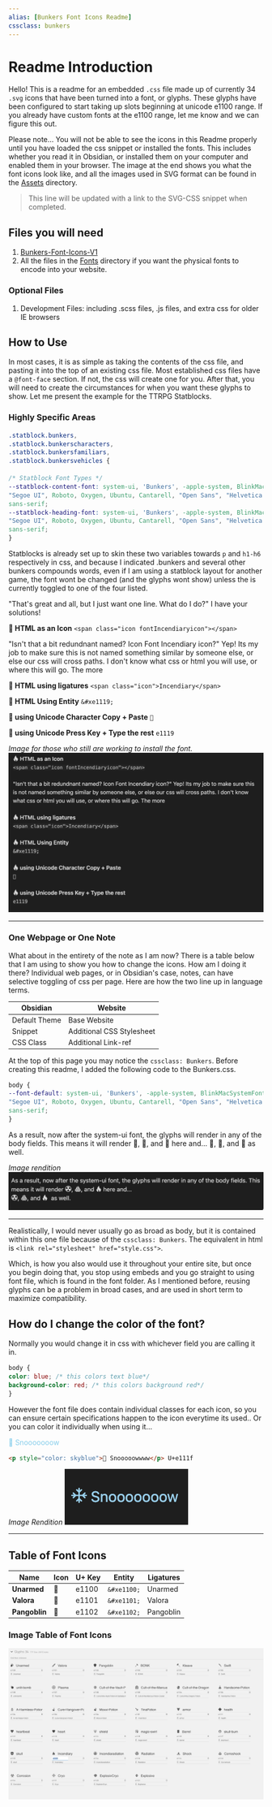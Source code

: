 ```yaml
---
alias: [Bunkers Font Icons Readme]
cssclass: bunkers
---
```


# Readme Introduction

Hello! This is a readme for an embedded `.css` file made up of currently 34 `.svg` icons that have been turned into a font, or glyphs. These glyphs have been configured to start taking up slots beginning at unicode e1100 range. If you already have custom fonts at the e1100 range, let me know and we can figure this out. 

Please note... You will not be able to see the icons in this Readme properly until you have loaded the css snippet or installed the fonts. This includes whether you read it in Obsidian, or installed them on your computer and enabled them in your browser. The image at the end shows you what the font icons look like, and all the images used in SVG format can be found in the [Assets](../../Assets) directory.

> This line will be updated with a link to the SVG-CSS snippet when completed.

## Files you will need

1. [Bunkers-Font-Icons-V1](_attachments/Bunkers-Font-Icons-V1.css)
2. All the files in the [Fonts](../Fonts) directory if you want the physical fonts to encode into your website.

### Optional Files

1. Development Files: including .scss files, .js files, and extra css for older IE browsers

## How to Use

In most cases, it is as simple as taking the contents of the css file, and pasting it into the top of an existing css file. Most established css files have a `@font-face` section. If not, the css will create one for you. After that, you will need to create the circumstances for when you want these glyphs to show. Let me present the example for the TTRPG Statblocks. 

### Highly Specific Areas

```css
.statblock.bunkers,
.statblock.bunkerscharacters,
.statblock.bunkersfamiliars,
.statblock.bunkersvehicles {

/* Statblock Font Types */
--statblock-content-font: system-ui, 'Bunkers', -apple-system, BlinkMacSystemFont,
"Segoe UI", Roboto, Oxygen, Ubuntu, Cantarell, "Open Sans", "Helvetica Neue",
sans-serif;
--statblock-heading-font: system-ui, 'Bunkers', -apple-system, BlinkMacSystemFont,
"Segoe UI", Roboto, Oxygen, Ubuntu, Cantarell, "Open Sans", "Helvetica Neue",
sans-serif;
}
```


Statblocks is already set up to skin these two variables towards `p` and `h1-h6` respectively in css, and because I indicated .bunkers and several other bunkers compounds words, even if I am using a statblock layout for another game, the font wont be changed (and the glyphs wont show) unless the is currently toggled to one of the four listed.

"That's great and all, but I just want one line. What do I do?" I have your solutions!

**󡄙 HTML as an Icon** 
`<span class="icon fontIncendiaryicon"></span>`

"Isn't that a bit redundnant named? Icon Font Incendiary icon?" Yep! Its my job to make sure this is not named something similar by someone else, or else our css will cross paths. I don't know what css or html you will use, or where this will go. The more 

**󡄙 HTML using ligatures**
`<span class="icon">Incendiary</span>`

**󡄙 HTML Using Entity**
`&#xe1119;`

**󡄙 using Unicode Character Copy + Paste**
`󡄙`

**󡄙 using Unicode Press Key + Type the rest**
`e1119`


*Image for those who still are working to install the font.*
![](_attachments/HTML-As-Icon.png)

***

### One Webpage or One Note

What about in the entirety of the note as I am now? There is a table below that I am using to show you how to change the icons. How am I doing it there? Individual web pages, or in Obsidian's case, notes, can have selective toggling of css per page. Here are how the two line up in language terms.

| **Obsidian**      | **Website**        |
| ------------- | -------------- |
| Default Theme | Base Website   |
| Snippet       | Additional CSS Stylesheet |
| CSS Class     | Additional Link-ref               |

At the top of this page you may notice the `cssclass: Bunkers`. Before creating this readme, I added the following code to the Bunkers.css.

```css
body {
--font-default: system-ui, 'Bunkers', -apple-system, BlinkMacSystemFont,
"Segoe UI", Roboto, Oxygen, Ubuntu, Cantarell, "Open Sans", "Helvetica Neue",
sans-serif;
}
```


As a result, now after the system-ui font, the glyphs will render in any of the body fields. This means it will render 󡄛, 󡄝, and 󡄙 here and...
󡄛, 󡄝, and 󡄙  as well.

*Image rendition*
![](_attachments/image-example-2.png)

***

Realistically, I would never usually go as broad as body, but it is contained within this one file because of the `cssclass: Bunkers`. The equivalent in html is `<link rel="stylesheet" href="style.css">`.

Which, is how you also would use it throughout your entire site, but once you begin doing that, you stop using embeds and you go straight to using font file, which is found in the font folder. As I mentioned before, reusing glyphs can be a problem in broad cases, and are used in short term to maximize compatibility. 

## How do I change the color of the font?
Normally you would change it in css with whichever field you are calling it in. 

```css
body {
color: blue; /* this colors text blue*/
background-color: red; /* this colors background red*/
}
```

However the font file does contain individual classes for each icon, so you can ensure certain specifications happen to the icon everytime its used.. Or you can color it individually when using it... <p style="color: skyblue">󡄟 Snooooooow</p>

````html
<p style="color: skyblue">󡄟 Snooooowwww</p> U+e111f
````


*Image Rendition*
![](_attachments/image-example-3.png)

---

## Table of Font Icons

| **Name**              | **Icon** | **U+ Key** |  **Entity**   | **Ligatures** |
| --------------------- | -------- | ---------- | --- | ------------- |
| **Unarmed**           | 󡄀        | e1100      | `&#xe1100;`    | Unarmed       |
| **Valora**            | 󡄁       | e1101          | `&#xe1101;`    | Valora        |
| **Pangoblin** | 󡄂       | e1102       | `&#xe1102;`    | Pangoblin  |



### Image Table of Font Icons
![](_attachments/Bunkers-Font-Icons.png)
